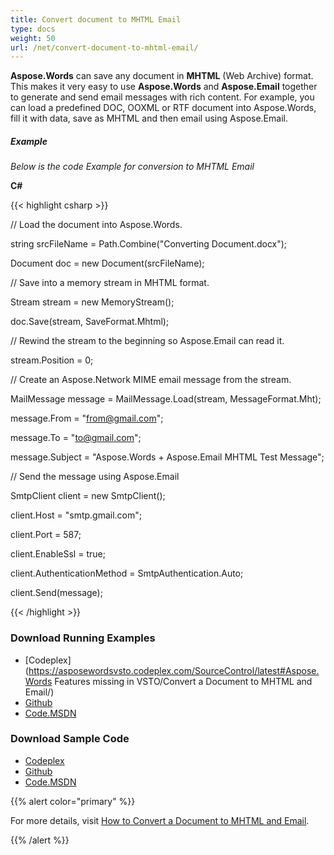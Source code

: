```yaml
---
title: Convert document to MHTML Email
type: docs
weight: 50
url: /net/convert-document-to-mhtml-email/
---
```


**Aspose.Words** can save any document in **MHTML** (Web Archive) format. This makes it very easy to use **Aspose.Words** and **Aspose.Email** together to generate and send email messages with rich content. For example, you can load a predefined DOC, OOXML or RTF document into Aspose.Words, fill it with data, save as MHTML and then email using Aspose.Email.
##### **Example**
*Below is the code Example for conversion to MHTML Email*

**C#**

{{< highlight csharp >}}

 // Load the document into Aspose.Words.

string srcFileName = Path.Combine("Converting Document.docx");

Document doc = new Document(srcFileName);

// Save into a memory stream in MHTML format.

Stream stream = new MemoryStream();

doc.Save(stream, SaveFormat.Mhtml);

// Rewind the stream to the beginning so Aspose.Email can read it.

stream.Position = 0;

// Create an Aspose.Network MIME email message from the stream.

MailMessage message = MailMessage.Load(stream, MessageFormat.Mht);

message.From = "from@gmail.com";

message.To = "to@gmail.com";

message.Subject = "Aspose.Words + Aspose.Email MHTML Test Message";

// Send the message using Aspose.Email

SmtpClient client = new SmtpClient();

client.Host = "smtp.gmail.com";

client.Port = 587;

client.EnableSsl = true;

client.AuthenticationMethod = SmtpAuthentication.Auto;

client.Send(message);

{{< /highlight >}}
### **Download Running Examples**
- [Codeplex](https://asposewordsvsto.codeplex.com/SourceControl/latest#Aspose.Words Features missing in VSTO/Convert a Document to MHTML and Email/)
- [Github](https://github.com/aspose-words/Aspose.Words-for-.NET/tree/master/Plugins/Aspose.Words%20Vs%20VSTO%20Word/Aspose.Words%20Features%20missing%20in%20VSTO/Convert%20a%20Document%20to%20MHTML%20and%20Email/)
- [Code.MSDN](https://code.msdn.microsoft.com/AsposeWords-Features-bfd6167c/view/SourceCode#content)
### **Download Sample Code**
- [Codeplex](https://asposewordsvsto.codeplex.com/releases/view/619474)
- [Github](https://github.com/aspose-words/Aspose.Words-for-.NET/releases/tag/MissingFeaturesofVSTOv1.1)
- [Code.MSDN](https://code.msdn.microsoft.com/AsposeWords-Features-bfd6167c#content)

{{% alert color="primary" %}} 

For more details, visit [How to Convert a Document to MHTML and Email](http://www.aspose.com/docs/display/wordsnet/How+to++Convert+a+Document+to+MHTML+and+Email).

{{% /alert %}}
